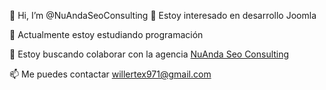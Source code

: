 👋 Hi, I’m @NuAndaSeoConsulting
👀 Estoy interesado en desarrollo Joomla

🌱 Actualmente estoy estudiando programación

💞️ Estoy buscando colaborar con la agencia <a href="https://nuanda.es/diseno-web" target="_blank">NuAnda Seo Consulting</a>

📫 Me puedes contactar willertex971@gmail.com
